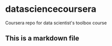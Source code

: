 datasciencecoursera
===================

Coursera repo for data scientist's toolbox course

## This is a markdown file
